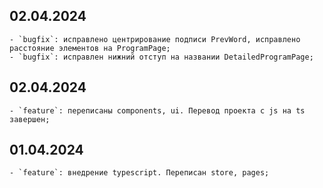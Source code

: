 ## 02.04.2024

    - `bugfix`: исправлено центрирование подписи PrevWord, исправлено расстояние элементов на ProgramPage;
    - `bugfix`: исправлен нижний отступ на названии DetailedProgramPage;

## 02.04.2024

    - `feature`: переписаны components, ui. Перевод проекта с js на ts завершен;

## 01.04.2024

    - `feature`: внедрение typescript. Переписан store, pages;

